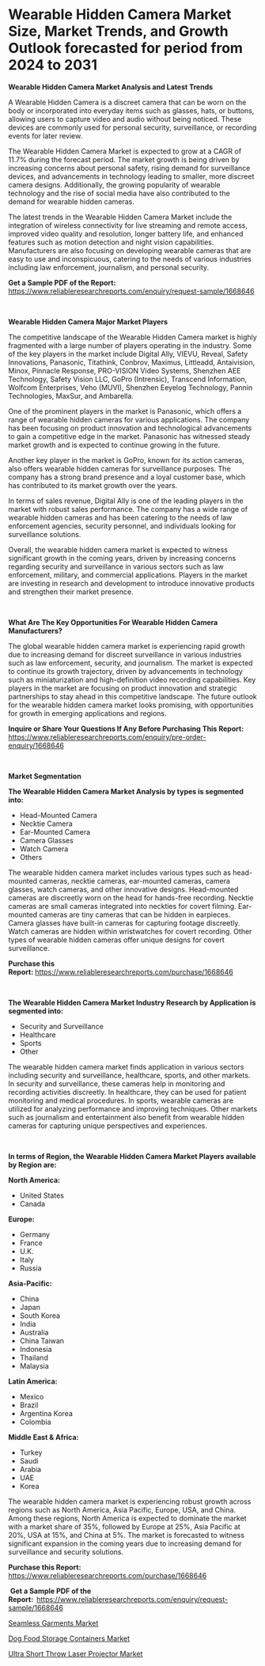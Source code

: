 <p><h1>Wearable Hidden Camera Market Size, Market Trends, and Growth Outlook forecasted for period from 2024 to 2031</h1></p><p><strong>Wearable Hidden Camera Market Analysis and Latest Trends</strong></p>
<p><p>A Wearable Hidden Camera is a discreet camera that can be worn on the body or incorporated into everyday items such as glasses, hats, or buttons, allowing users to capture video and audio without being noticed. These devices are commonly used for personal security, surveillance, or recording events for later review.</p><p>The Wearable Hidden Camera Market is expected to grow at a CAGR of 11.7% during the forecast period. The market growth is being driven by increasing concerns about personal safety, rising demand for surveillance devices, and advancements in technology leading to smaller, more discreet camera designs. Additionally, the growing popularity of wearable technology and the rise of social media have also contributed to the demand for wearable hidden cameras.</p><p>The latest trends in the Wearable Hidden Camera Market include the integration of wireless connectivity for live streaming and remote access, improved video quality and resolution, longer battery life, and enhanced features such as motion detection and night vision capabilities. Manufacturers are also focusing on developing wearable cameras that are easy to use and inconspicuous, catering to the needs of various industries including law enforcement, journalism, and personal security.</p></p>
<p><strong>Get a Sample PDF of the Report:&nbsp;</strong> <a href="https://www.reliableresearchreports.com/enquiry/request-sample/1668646">https://www.reliableresearchreports.com/enquiry/request-sample/1668646</a></p>
<p>&nbsp;</p>
<p><strong>Wearable Hidden Camera Major Market Players</strong></p>
<p><p>The competitive landscape of the Wearable Hidden Camera market is highly fragmented with a large number of players operating in the industry. Some of the key players in the market include Digital Ally, VIEVU, Reveal, Safety Innovations, Panasonic, Titathink, Conbrov, Maximus, Littleadd, Antaivision, Minox, Pinnacle Response, PRO-VISION Video Systems, Shenzhen AEE Technology, Safety Vision LLC, GoPro (Intrensic), Transcend Information, Wolfcom Enterprises, Veho (MUVI), Shenzhen Eeyelog Technology, Pannin Technologies, MaxSur, and Ambarella.</p><p>One of the prominent players in the market is Panasonic, which offers a range of wearable hidden cameras for various applications. The company has been focusing on product innovation and technological advancements to gain a competitive edge in the market. Panasonic has witnessed steady market growth and is expected to continue growing in the future.</p><p>Another key player in the market is GoPro, known for its action cameras, also offers wearable hidden cameras for surveillance purposes. The company has a strong brand presence and a loyal customer base, which has contributed to its market growth over the years.</p><p>In terms of sales revenue, Digital Ally is one of the leading players in the market with robust sales performance. The company has a wide range of wearable hidden cameras and has been catering to the needs of law enforcement agencies, security personnel, and individuals looking for surveillance solutions.</p><p>Overall, the wearable hidden camera market is expected to witness significant growth in the coming years, driven by increasing concerns regarding security and surveillance in various sectors such as law enforcement, military, and commercial applications. Players in the market are investing in research and development to introduce innovative products and strengthen their market presence.</p></p>
<p>&nbsp;</p>
<p><strong>What Are The Key Opportunities For Wearable Hidden Camera Manufacturers?</strong></p>
<p><p>The global wearable hidden camera market is experiencing rapid growth due to increasing demand for discreet surveillance in various industries such as law enforcement, security, and journalism. The market is expected to continue its growth trajectory, driven by advancements in technology such as miniaturization and high-definition video recording capabilities. Key players in the market are focusing on product innovation and strategic partnerships to stay ahead in this competitive landscape. The future outlook for the wearable hidden camera market looks promising, with opportunities for growth in emerging applications and regions.</p></p>
<p><strong>Inquire or Share Your Questions If Any Before Purchasing This Report:</strong> <a href="https://www.reliableresearchreports.com/enquiry/pre-order-enquiry/1668646">https://www.reliableresearchreports.com/enquiry/pre-order-enquiry/1668646</a></p>
<p>&nbsp;</p>
<p><strong>Market Segmentation</strong></p>
<p><strong>The Wearable Hidden Camera Market Analysis by types is segmented into:</strong></p>
<p><ul><li>Head-Mounted Camera</li><li>Necktie Camera</li><li>Ear-Mounted Camera</li><li>Camera Glasses</li><li>Watch Camera</li><li>Others</li></ul></p>
<p><p>The wearable hidden camera market includes various types such as head-mounted cameras, necktie cameras, ear-mounted cameras, camera glasses, watch cameras, and other innovative designs. Head-mounted cameras are discreetly worn on the head for hands-free recording. Necktie cameras are small cameras integrated into neckties for covert filming. Ear-mounted cameras are tiny cameras that can be hidden in earpieces. Camera glasses have built-in cameras for capturing footage discreetly. Watch cameras are hidden within wristwatches for covert recording. Other types of wearable hidden cameras offer unique designs for covert surveillance.</p></p>
<p><strong>Purchase this Report:&nbsp;</strong><a href="https://www.reliableresearchreports.com/purchase/1668646">https://www.reliableresearchreports.com/purchase/1668646</a></p>
<p>&nbsp;</p>
<p><strong>The Wearable Hidden Camera Market Industry Research by Application is segmented into:</strong></p>
<p><ul><li>Security and Surveillance</li><li>Healthcare</li><li>Sports</li><li>Other</li></ul></p>
<p><p>The wearable hidden camera market finds application in various sectors including security and surveillance, healthcare, sports, and other markets. In security and surveillance, these cameras help in monitoring and recording activities discreetly. In healthcare, they can be used for patient monitoring and medical procedures. In sports, wearable cameras are utilized for analyzing performance and improving techniques. Other markets such as journalism and entertainment also benefit from wearable hidden cameras for capturing unique perspectives and experiences.</p></p>
<p>&nbsp;</p>
<p><strong>In terms of Region, the Wearable Hidden Camera Market Players available by Region are:</strong></p>
<p>
    <p> <strong> North America: </strong>
        <ul>
            <li>United States</li>
            <li>Canada</li>
        </ul>
        </p> 
    <p> <strong> Europe: </strong>
        <ul>
            <li>Germany</li>
            <li>France</li>
            <li>U.K.</li>
            <li>Italy</li>
            <li>Russia</li>
        </ul>
        </p> 
    <p> <strong> Asia-Pacific: </strong>
        <ul>
            <li>China</li>
            <li>Japan</li>
            <li>South Korea</li>
            <li>India</li>
            <li>Australia</li>
            <li>China Taiwan</li>
            <li>Indonesia</li>
            <li>Thailand</li>
            <li>Malaysia</li>
        </ul>
        </p> 
    <p> <strong> Latin America: </strong>
        <ul>
            <li>Mexico</li>
            <li>Brazil</li>
            <li>Argentina Korea</li>
            <li>Colombia</li>
        </ul>
        </p> 
    <p> <strong> Middle East & Africa: </strong>
        <ul>
            <li>Turkey</li>
            <li>Saudi</li>
            <li>Arabia</li>
            <li>UAE</li>
            <li>Korea</li>
        </ul>
    </p>
    </p>
<p><p>The wearable hidden camera market is experiencing robust growth across regions such as North America, Asia Pacific, Europe, USA, and China. Among these regions, North America is expected to dominate the market with a market share of 35%, followed by Europe at 25%, Asia Pacific at 20%, USA at 15%, and China at 5%. The market is forecasted to witness significant expansion in the coming years due to increasing demand for surveillance and security solutions.</p></p>
<p><strong>Purchase this Report: </strong><a href="https://www.reliableresearchreports.com/purchase/1668646">https://www.reliableresearchreports.com/purchase/1668646</a></p>
<p>&nbsp;<strong>Get a Sample PDF of the Report:&nbsp;&nbsp;</strong><a href="https://www.reliableresearchreports.com/enquiry/request-sample/1668646">https://www.reliableresearchreports.com/enquiry/request-sample/1668646</a></p>
<p><strong></strong></p>
<p><p><a href="https://github.com/timeliteaut/Market-Research-Report-List-1/blob/main/seamless-garments-market.md">Seamless Garments Market</a></p><p><a href="https://github.com/globismark/Market-Research-Report-List-2/blob/main/dog-food-storage-containers-market.md">Dog Food Storage Containers Market</a></p><p><a href="https://github.com/bobicer/Market-Research-Report-List-2/blob/main/ultra-short-throw-laser-projector-market.md">Ultra Short Throw Laser Projector Market</a></p></p>